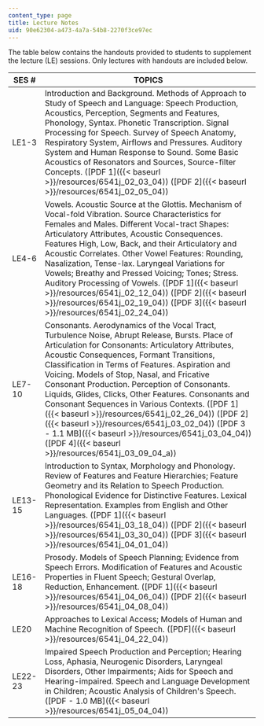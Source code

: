 ```yaml
---
content_type: page
title: Lecture Notes
uid: 90e62304-a473-4a7a-54b8-2270f3ce97ec
---
```


The table below contains the handouts provided to students to supplement the lecture (LE) sessions. Only lectures with handouts are included below.

| SES # | TOPICS |
| --- | --- |
| LE1-3 | Introduction and Background. Methods of Approach to Study of Speech and Language: Speech Production, Acoustics, Perception, Segments and Features, Phonology, Syntax. Phonetic Transcription. Signal Processing for Speech. Survey of Speech Anatomy, Respiratory System, Airflows and Pressures. Auditory System and Human Response to Sound. Some Basic Acoustics of Resonators and Sources, Source-filter Concepts. ([PDF 1]({{< baseurl >}}/resources/6541j_02_03_04)) ([PDF 2]({{< baseurl >}}/resources/6541j_02_05_04)) |
| LE4-6 | Vowels. Acoustic Source at the Glottis. Mechanism of Vocal-fold Vibration. Source Characteristics for Females and Males. Different Vocal-tract Shapes: Articulatory Attributes, Acoustic Consequences. Features High, Low, Back, and their Articulatory and Acoustic Correlates. Other Vowel Features: Rounding, Nasalization, Tense-lax. Laryngeal Variations for Vowels; Breathy and Pressed Voicing; Tones; Stress. Auditory Processing of Vowels. ([PDF 1]({{< baseurl >}}/resources/6541j_02_12_04)) ([PDF 2]({{< baseurl >}}/resources/6541j_02_19_04)) ([PDF 3]({{< baseurl >}}/resources/6541j_02_24_04)) |
| LE7-10 | Consonants. Aerodynamics of the Vocal Tract, Turbulence Noise, Abrupt Release, Bursts. Place of Articulation for Consonants: Articulatory Attributes, Acoustic Consequences, Formant Transitions, Classification in Terms of Features. Aspiration and Voicing. Models of Stop, Nasal, and Fricative Consonant Production. Perception of Consonants. Liquids, Glides, Clicks, Other Features. Consonants and Consonant Sequences in Various Contexts. ([PDF 1]({{< baseurl >}}/resources/6541j_02_26_04)) ([PDF 2]({{< baseurl >}}/resources/6541j_03_02_04)) ([PDF 3 - 1.1 MB]({{< baseurl >}}/resources/6541j_03_04_04)) ([PDF 4]({{< baseurl >}}/resources/6541j_03_09_04_a)) |
| LE13-15 | Introduction to Syntax, Morphology and Phonology. Review of Features and Feature Hierarchies; Feature Geometry and its Relation to Speech Production. Phonological Evidence for Distinctive Features. Lexical Representation. Examples from English and Other Languages. ([PDF 1]({{< baseurl >}}/resources/6541j_03_18_04)) ([PDF 2]({{< baseurl >}}/resources/6541j_03_30_04)) ([PDF 3]({{< baseurl >}}/resources/6541j_04_01_04)) |
| LE16-18 | Prosody. Models of Speech Planning; Evidence from Speech Errors. Modification of Features and Acoustic Properties in Fluent Speech; Gestural Overlap, Reduction, Enhancement. ([PDF 1]({{< baseurl >}}/resources/6541j_04_06_04)) ([PDF 2]({{< baseurl >}}/resources/6541j_04_08_04)) |
| LE20 | Approaches to Lexical Access; Models of Human and Machine Recognition of Speech. ([PDF]({{< baseurl >}}/resources/6541j_04_22_04)) |
| LE22-23 | Impaired Speech Production and Perception; Hearing Loss, Aphasia, Neurogenic Disorders, Laryngeal Disorders, Other Impairments; Aids for Speech and Hearing-impaired. Speech and Language Development in Children; Acoustic Analysis of Children's Speech. ([PDF - 1.0 MB]({{< baseurl >}}/resources/6541j_05_04_04))